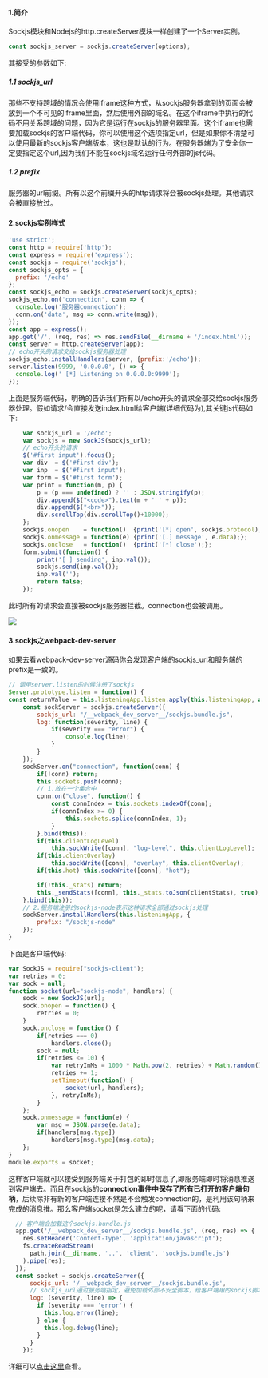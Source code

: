 #### 1.简介
Sockjs模块和Nodejs的http.createServer模块一样创建了一个Server实例。
```js
const sockjs_server = sockjs.createServer(options);
```
其接受的参数如下:

##### 1.1 sockjs_url
那些不支持跨域的情况会使用iframe这种方式，从sockjs服务器拿到的页面会被放到一个不可见的iframe里面，然后使用外部的域名。在这个iframe中执行的代码不用关系跨域的问题，因为它是运行在sockjs的服务器里面。这个iframe也需要加载sockjs的客户端代码，你可以使用这个选项指定url，但是如果你不清楚可以使用最新的sockjs客户端版本，这也是默认的行为。在服务器端为了安全你一定要指定这个url,因为我们不能在sockjs域名运行任何外部的js代码。

##### 1.2 prefix 
服务器的url前缀。所有以这个前缀开头的http请求将会被sockjs处理。其他请求会被直接放过。

#### 2.sockjs实例样式
```js
'use strict';
const http = require('http');
const express = require('express');
const sockjs = require('sockjs');
const sockjs_opts = {
  prefix: '/echo'
};
const sockjs_echo = sockjs.createServer(sockjs_opts);
sockjs_echo.on('connection', conn => {
  console.log('服务器connection');
  conn.on('data', msg => conn.write(msg));
});
const app = express();
app.get('/', (req, res) => res.sendFile(__dirname + '/index.html'));
const server = http.createServer(app);
// echo开头的请求交给sockjs服务器处理
sockjs_echo.installHandlers(server, {prefix:'/echo'});
server.listen(9999, '0.0.0.0', () => {
  console.log(' [*] Listening on 0.0.0.0:9999');
});
```
上面是服务端代码，明确的告诉我们所有以/echo开头的请求全部交给sockjs服务器处理。假如请求/会直接发送index.html给客户端(详细代码为[](./template/sockjs.html)),其关键js代码如下:
```js
    var sockjs_url = '/echo';
    var sockjs = new SockJS(sockjs_url);
    // echo开头的请求
    $('#first input').focus();
    var div  = $('#first div');
    var inp  = $('#first input');
    var form = $('#first form');
    var print = function(m, p) {
        p = (p === undefined) ? '' : JSON.stringify(p);
        div.append($("<code>").text(m + ' ' + p));
        div.append($("<br>"));
        div.scrollTop(div.scrollTop()+10000);
    };
    sockjs.onopen    = function()  {print('[*] open', sockjs.protocol);};
    sockjs.onmessage = function(e) {print('[.] message', e.data);};
    sockjs.onclose   = function()  {print('[*] close');};
    form.submit(function() {
        print('[ ] sending', inp.val());
        sockjs.send(inp.val());
        inp.val('');
        return false;
    });
```
此时所有的请求会直接被sockjs服务器拦截。connection也会被调用。

![](./images/sockjs.png)

#### 3.sockjs之webpack-dev-server
如果去看webpack-dev-server源码你会发现客户端的sockjs_url和服务端的prefix是一致的。
```js
// 调用server.listen的时候注册了sockjs
Server.prototype.listen = function() {
const returnValue = this.listeningApp.listen.apply(this.listeningApp, arguments);
    const sockServer = sockjs.createServer({
        sockjs_url: "/__webpack_dev_server__/sockjs.bundle.js",
        log: function(severity, line) {
            if(severity === "error") {
                console.log(line);
            }
        }
    });
    sockServer.on("connection", function(conn) {
        if(!conn) return;
        this.sockets.push(conn);
        // 1.放在一个集合中
        conn.on("close", function() {
            const connIndex = this.sockets.indexOf(conn);
            if(connIndex >= 0) {
                this.sockets.splice(connIndex, 1);
            }
        }.bind(this));
        if(this.clientLogLevel)
            this.sockWrite([conn], "log-level", this.clientLogLevel);
        if(this.clientOverlay)
            this.sockWrite([conn], "overlay", this.clientOverlay);
        if(this.hot) this.sockWrite([conn], "hot");

        if(!this._stats) return;
        this._sendStats([conn], this._stats.toJson(clientStats), true);
    }.bind(this));
    // 2.服务端注册的sockjs-node表示这种请求全部通过sockjs处理
    sockServer.installHandlers(this.listeningApp, {
        prefix: "/sockjs-node"
    });
}
```
下面是客户端代码:
```js
var SockJS = require("sockjs-client");
var retries = 0;
var sock = null;
function socket(url="sockjs-node", handlers) {
    sock = new SockJS(url);
    sock.onopen = function() {
        retries = 0;
    }
    sock.onclose = function() {
        if(retries === 0)
            handlers.close();
        sock = null;
        if(retries <= 10) {
            var retryInMs = 1000 * Math.pow(2, retries) + Math.random() * 100;
            retries += 1;
            setTimeout(function() {
                socket(url, handlers);
            }, retryInMs);
        }
    };
    sock.onmessage = function(e) {
        var msg = JSON.parse(e.data);
        if(handlers[msg.type])
            handlers[msg.type](msg.data);
    };
}
module.exports = socket;
```
这样客户端就可以接受到服务端关于打包的即时信息了,即服务端即时将消息推送到客户端去。而且在sockjs的**connection事件中保存了所有已打开的客户端句柄**，后续除非有新的客户端连接不然是不会触发connection的，是利用该句柄来完成的消息推。那么客户端socket是怎么建立的呢，请看下面的代码:
```js
  // 客户端会加载这个sockjs.bundle.js
  app.get('/__webpack_dev_server__/sockjs.bundle.js', (req, res) => {
    res.setHeader('Content-Type', 'application/javascript');
    fs.createReadStream(
      path.join(__dirname, '..', 'client', 'sockjs.bundle.js')
    ).pipe(res);
  });
  const socket = sockjs.createServer({
      sockjs_url: '/__webpack_dev_server__/sockjs.bundle.js',
      // sockjs_url通过服务端指定，避免加载外部不安全脚本，给客户端用的sockjs脚本
      log: (severity, line) => {
        if (severity === 'error') {
          this.log.error(line);
        } else {
          this.log.debug(line);
        }
      }
    });
```
详细可以[点击这里](https://github.com/liangklfangl)查看。
